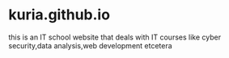 # kuria.github.io
this is an IT school website that deals with  IT courses like  cyber security,data analysis,web development  etcetera 
